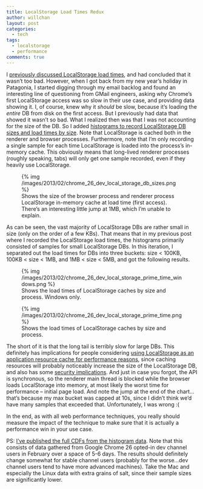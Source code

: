 ```yaml
---
title: LocalStorage Load Times Redux
author: willchan
layout: post
categories:
  - tech
tags:
  - localstorage
  - performance
comments: true
---
```

I [previously discussed LocalStorage load times][1], and had concluded that it wasn’t too bad. However, when I got back from my new year’s holiday in Patagonia, I started digging through my email backlog and found an interesting line of questioning from GMail engineers, asking why Chrome’s first LocalStorage access was so slow in their use case, and providing data showing it. I, of course, knew why it *should* be slow, because it’s loading the *entire* DB from disk on the first access. But I previously had data that showed it wasn’t so bad. What I realized then was that I was not accounting for the size of the DB. So I added [histograms to record LocalStorage DB sizes and load times by size][2]. Note that LocalStorage is cached both in the renderer and browser processes. Furthermore, note that I’m only recording a single sample for each time LocalStorage is loaded into the process’s in-memory cache. This obviously means that long-lived renderer processes (roughly speaking, tabs) will only get one sample recorded, even if they heavily use LocalStorage.

 [1]: /tech/time-to-load-localstorage-into-memory/
 [2]: http://src.chromium.org/viewvc/chrome?view=rev&revision=181855

<figure>
{% img /images/2013/02/chrome_26_dev_local_storage_db_sizes.png %}
<figcaption>
Shows the size of the browser process and renderer process LocalStorage in-memory cache at load time (first access). There’s an interesting little jump at 1MB, which I’m unable to explain.
</figcaption>
</figure>

As can be seen, the vast majority of LocalStorage DBs are rather small in size (only on the order of a few KBs). That means that in my previous post where I recorded the LocalStorage load times, the histograms primarily consisted of samples for small LocalStorage DBs. In this iteration, I separated out the load times for DBs into three buckets: size < 100KB, 100KB < size < 1MB, and 1MB < size < 5MB, and got the following results.

<figure>
{% img /images/2013/02/chrome_26_dev_local_storage_prime_time_windows.png %}
<figcaption>Shows the load times of LocalStorage caches by size and process. Windows only.</figcaption>
</figure>

<figure>
{% img /images/2013/02/chrome_26_dev_local_storage_prime_time.png %}
<figcaption>Shows the load times of LocalStorage caches by size and process.</figcaption>
</figure>

The short of it is that the long tail is terribly slow for large DBs. This definitely has implications for people considering [using LocalStorage as an application resource cache for performance reasons][3], since caching resources will probably noticeably increase the size of the LocalStorage DB, and also has some [security implications][4]. And just in case you forgot, the API is synchronous, so the renderer main thread is blocked while the browser loads LocalStorage into memory, at most likely the worst time for performance – initial page load. And note the jump at the end of the chart…that’s because my max bucket was capped at 10s, since I didn’t think we’d have many samples that exceeded that. Unfortunately, I was wrong :(

 [3]: http://www.stevesouders.com/blog/2011/03/28/storager-case-study-bing-google/
 [4]: http://lists.w3.org/Archives/Public/public-webcrypto-comments/2012Aug/0076.html

In the end, as with all web performance techniques, you really should measure the impact of the technique to make sure that it is actually a performance win in your use case.

PS: [I’ve published the full CDFs from the histogram data][5]. Note that this consists of data gathered from Google Chrome 26 opted-in dev channel users in February over a space of 5-6 days. The results should definitely change somewhat for stable channel users (probably for the worse...dev channel users tend to have more advanced machines). Take the Mac and especially the Linux data with extra grains of salt, since their sample sizes are significantly lower.

 [5]: https://docs.google.com/spreadsheet/pub?key=0AufvXHY7HPw0dFZPTkk2NVVHZzBDbXBpeGI2b3dpelE&output=html
